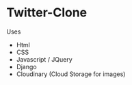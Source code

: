 # Twitter-Clone

Uses

* Html
* CSS
* Javascript / JQuery
* Django
* Cloudinary (Cloud Storage for images)